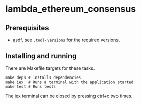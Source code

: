 # lambda_ethereum_consensus

## Prerequisites
- [asdf](https://github.com/asdf-vm/asdf), see `.tool-versions` for the required versions.
## Installing and running

There are Makefile targets for these tasks.

```shell
make deps # Installs dependencies
make iex  # Runs a terminal with the application started
make test # Runs tests
```

The iex terminal can be closed by pressing ctrl+c two times.
